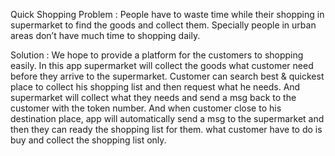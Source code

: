 Quick Shopping
Problem : People have to waste time while their shopping in supermarket to find the goods and collect them. Specially people in  urban areas don’t have much time to shopping daily.


Solution : We hope to provide a platform for the customers  to shopping easily. In this app supermarket will collect the goods what customer need  before they arrive to the supermarket. Customer can search best & quickest place to collect his shopping list and then request what he needs. And supermarket will collect what they needs and send a msg back to the customer with the token number. And when customer close to his destination place, app will automatically send a msg  to the  supermarket and then they can ready the shopping list for them. what customer have to do is buy and collect the shopping list only.
